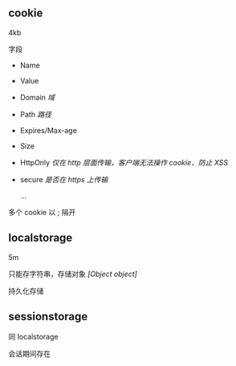 <!--
 * @Author: “chapaofan-zy” “1095004630@qq.com”
 * @Date: 2023-06-08 15:48:32
 * @LastEditors: “chapaofan-zy” “1095004630@qq.com”
 * @LastEditTime: 2023-06-08 16:23:29
 * @Description: 茶泡饭的完美代码
-->

## cookie

4kb

字段

- Name
- Value
- Domain _域_
- Path _路径_
- Expires/Max-age
- Size
- HttpOnly _仅在 http 层面传输，客户端无法操作 cookie，防止 XSS_
- secure _是否在 https 上传输_

  ...

多个 cookie 以 ; 隔开

## localstorage

5m

只能存字符串，存储对象 _[Object object]_

持久化存储

## sessionstorage

同 localstorage

会话期间存在
